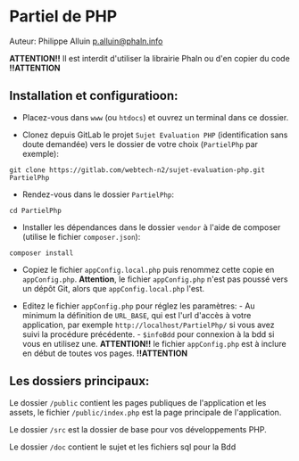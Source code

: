 # Partiel de PHP

Auteur: Philippe Alluin p.alluin@phaln.info

**ATTENTION!!** Il est interdit d'utiliser la librairie Phaln ou d'en copier du code **!!ATTENTION**

## Installation et configuratioon:

- Placez-vous dans `www` (ou `htdocs`) et ouvrez un terminal dans ce dossier.

- Clonez depuis GitLab le projet `Sujet Evaluation PHP` (identification sans doute demandée)
  vers le dossier de votre choix (`PartielPhp` par exemple):

`git clone https://gitlab.com/webtech-n2/sujet-evaluation-php.git PartielPhp`

- Rendez-vous dans le dossier `PartielPhp`:

`cd PartielPhp`

- Installer les dépendances dans le dossier `vendor` à l'aide de
  composer (utilise le fichier `composer.json`):

`composer install`

- Copiez le fichier `appConfig.local.php` puis renommez cette copie en `appConfig.php`.
  **Attention**, le fichier `appConfig.php` n'est pas poussé vers un dépôt Git,
  alors que `appConfig.local.php` l'est.

- Editez le fichier `appConfig.php` pour réglez les paramètres: - Au minimum la définition de `URL_BASE`, qui est l'url d'accès à votre
  application, par exemple `http://localhost/PartielPhp/` si vous avez suivi la procédure précédente. - `$infoBdd` pour connexion à la bdd si vous en utilisez une.
  **ATTENTION!!** le fichier `appConfig.php` est à inclure en début de toutes vos
  pages. **!!ATTENTION**

## Les dossiers principaux:

Le dossier `/public` contient les pages publiques de l'application et les assets,
le fichier `/public/index.php` est la page principale de l'application.

Le dossier `/src` est la dossier de base pour vos développements PHP.

Le dossier `/doc` contient le sujet et les fichiers sql pour la Bdd
